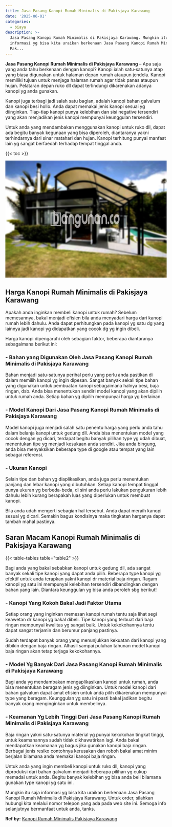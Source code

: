 ```yaml
---
title: Jasa Pasang Kanopi Rumah Minimalis di Pakisjaya Karawang
date: '2025-06-01'
categories:
  - biaya
description: >-
  Jasa Pasang Kanopi Rumah Minimalis di Pakisjaya Karawang. Mungkin itu saja
  informasi yg bisa kita uraikan berkenaan Jasa Pasang Kanopi Rumah Minimalis di
  Pak...
---
```


**Jasa Pasang Kanopi Rumah Minimalis di Pakisjaya Karawang** – Apa saja yang anda tahu berkenaan dengan kanopi? Kanopi ialah satu-satunya atap yang biasa digunakan untuk halaman depan rumah ataupun jendela. Kanopi memiliki tujuan untuk menjaga halaman rumah agar tidak panas ataupun hujan. Pelataran depan ruko dll dapat terlindungi dikarenakan adanya kanopi yg anda gunakan.

Kanopi juga terbagi jadi salah satu bagian, adalah kanopi bahan galvalum dan kanopi besi hollo. Anda dapat memakai jenis kanopi sesuai yg diinginkan. Tiap-tiap kanopi punya kelebihan dan sisi negative tersendiri yang akan menjadikan jenis kanopi mempunyai keunggulan tersendiri.

Untuk anda yang mendambakan menggunakan kanopi untuk ruko dll, dapat ada begitu banyak kegunaan yang bisa diperoleh, diantaranya yakni terhindarnya dari sinar matahari dan hujan. Kanopi terhitung punyai manfaat lain yg sangat berfaedah terhadap tempat tinggal anda.

{{< toc >}}

![Jasa Pasang Kanopi Rumah Minimalis di Pakisjaya Karawang](/images/harga-kanopi-minimalis-64.png)

## Harga Kanopi Rumah Minimalis di Pakisjaya Karawang

Apakah anda inginkan membeli kanopi untuk rumah? Sebelum memesannya, bakal menjadi efisien bila anda menyadari harga dari kanopi rumah lebih dahulu. Anda dapat perhitungkan pada kanopi yg satu dg yang lainnya jadi kanopi yg didapatkan yang cocok dg yg ingin dibeli.

Harga kanopi dipengaruhi oleh sebagian faktor, beberapa diantaranya sebagaimana berikut ini:

### \- Bahan yang Digunakan Oleh Jasa Pasang Kanopi Rumah Minimalis di Pakisjaya Karawang

Bahan menjadi satu-satunya perihal perlu yang perlu anda pastikan di dalam memilih kanopi yg ingin dipesan. Sangat banyak sekali tipe bahan yang digunakan untuk pembuatan kanopi sebagaimana halnya besi, baja ringan, dsb. Anda bisa menentukan sendiri model kanopi yang akan dipilih untuk rumah anda. Setiap bahan yg dipilih mempunyai harga yg berlainan.

### \- Model Kanopi Dari Jasa Pasang Kanopi Rumah Minimalis di Pakisjaya Karawang

Model kanopi juga menjadi salah satu penentu harga yang perlu anda tahu dalam belanja kanopi untuk gedung dll. Anda bisa menentukan model yang cocok dengan yg dicari, terdapat begitu banyak pilihan type yg udah dibuat, menentukan tipe yg menjadi kesukaan anda sendiri. Jika anda bingung, anda bisa menyaksikan beberapa type di google atau tempat yang lain sebagai referensi.

### \- Ukuran Kanopi

Selain tipe dan bahan yg diaplikasikan, anda juga perlu menentukan panjang dan lebar kanopi yang dibutuhkan. Setiap kanopi tempat tinggal punya ukuran yg berbeda-beda, di sini anda perlu lakukan pengukuran lebih dahulu lebih kurang berapakah luas yang diperlukan untuk membuat kanopi.

Bila anda udah mengerti sebagian hal tersebut. Anda dapat meraih kanopi sesuai yg dicari. Semakin bagus kondisinya maka tingkatan harganya dapat tambah mahal pastinya.

## Saran Macam Kanopi Rumah Minimalis di Pakisjaya Karawang

{{< table-tables table="table2" >}}

Bagi anda yang bakal sebabkan kanopi untuk gedung dll, ada sangat banyak sekali tipe kanopi yang dapat anda pilih. Beberapa type kanopi yg efektif untuk anda terapkan yakni kanopi dr material baja ringan. Ragam kanopi yg satu ini mempunyai kelebihan tersendiri dibandingkan dengan bahan yang lain. Diantara keunggulan yg bisa anda peroleh sbg berikut!

### \- Kanopi Yang Kokoh Bakal Jadi Faktor Utama

Setiap orang yang inginkan memesan kanopi rumah tentu saja lihat segi keawetan dr kanopi yg bakal dibeli. Tipe kanopi yang terbuat dari baja ringan mempunyai kwalitas yg sangat baik. Untuk kekokohannya tentu dapat sangat terjamin dan berumur panjang pastinya.

Sudah terdapat banyak orang yang menunjukkan kekuatan dari kanopi yang dibikin dengan baja ringan. Alhasil sampai puluhan tahunan model kanopi baja ringan akan tetap terjaga kekokohannya.

### \- Model Yg Banyak Dari Jasa Pasang Kanopi Rumah Minimalis di Pakisjaya Karawang

Bagi anda yg mendambakan mengaplikasikan kanopi untuk rumah, anda bisa menentukan beragam jenis yg diinginkan. Untuk model kanopi dari bahan galvalum dapat amat efisien untuk anda pilih dikarenakan mempunyai type yang beragam. Keunggulan yg satu ini pasti bakal jadikan begitu banyak orang menginginkan untuk membelinya.

### \- Keamanan Yg Lebih Tinggi Dari Jasa Pasang Kanopi Rumah Minimalis di Pakisjaya Karawang

Baja ringan yakni satu-satunya material yg punyai kekokohan tingkat tinggi, untuk keamanannya sudah tidak dikhawatirkan lagi. Anda bakal mendapatkan keamanan yg bagus jika gunakan kanopi baja ringan. Berbagai jenis resiko contohnya kerusakan dan roboh bakal amat minim berjalan bilamana anda memakai kanopi baja ringan.

Untuk anda yang ingin membeli kanopi untuk ruko dll, kanopi yang diproduksi dari bahan galvalum menjadi beberapa pilihan yg cukup memadai untuk anda. Begitu banyak kelebihan yg bisa anda beli bilamana gunakan type kanopi yg satu ini.

Mungkin itu saja informasi yg bisa kita uraikan berkenaan Jasa Pasang Kanopi Rumah Minimalis di Pakisjaya Karawang. Untuk order, silahkan hubungi kita melalui nomor telepon yang ada pada web site ini. Semoga info selanjutnya bermanfaat untuk anda, tanks.

**Ref by:**  [Kanopi Rumah Minimalis Pakisjaya Karawang](https://id.wikipedia.org/wiki/Kanopi)
